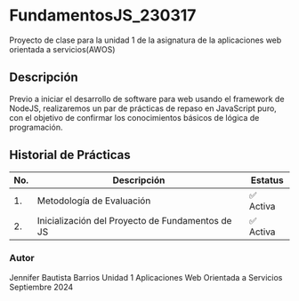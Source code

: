 # FundamentosJS_230317
Proyecto de clase para la unidad 1 de la asignatura de la aplicaciones web orientada a servicios(AWOS)

## Descripción
Previo a iniciar el desarrollo de software para web usando el framework de NodeJS, realizaremos un par de prácticas de repaso en JavaScript puro, con el objetivo de confirmar los conocimientos básicos de lógica de programación.

## Historial de Prácticas
|No.|Descripción|Estatus|
|---|-----------|-------|
|1.|Metodología de Evaluación|✅ Activa|
|2.|Inicialización del Proyecto de Fundamentos de JS|✅ Activa|

### Autor
Jennifer Bautista Barrios
Unidad 1
Aplicaciones Web Orientada a Servicios
Septiembre 2024